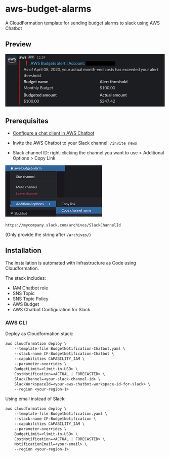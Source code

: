 # aws-budget-alarms

A CloudFormation template for sending budget alarms to slack using AWS Chatbot

## Preview

![Slack Notification](./assets/slack_preview.png)

## Prerequisites

- [Configure a chat client in AWS Chatbot](https://docs.aws.amazon.com/chatbot/latest/adminguide/setting-up.html)
- Invite the AWS Chatbot to your Slack channel: `/invite @aws`

- Slack channel ID: right-clicking the channel you want to use > Additional Options > Copy Link

![Slack Channel ID](./assets/slack_id.png)

`https://mycompany.slack.com/archives/SlackChannelId`

(Only provide the string after `/archives/`)


## Installation

The installation is automated with Infrastructure as Code using Cloudformation.


The stack includes:
 
- IAM Chatbot role
- SNS  Topic
- SNS Topic Policy
- AWS Budget
- AWS Chatbot Configuration for Slack

### AWS CLI

Deploy as Cloudformation stack:
```
aws cloudformation deploy \
    --template-file BudgetNotification-Chatbot.yaml \
    --stack-name CF-BudgetNotification-Chatbot \
    --capabilities CAPABILITY_IAM \
    --parameter-overrides \
    BudgetLimit=<limit-in-USD> \
    CostNotification=<ACTUAL | FORECASTED> \
    SlackChannel=<your-slack-channel-id> \
    SlackWorkspaceId=<your-aws-chatbot-workspace-id-for-slack> \
    --region <your-region-1>
```

Using email instead of Slack:
```
aws cloudformation deploy \
    --template-file BudgetNotification.yaml \
    --stack-name CF-BudgetNotification \
    --capabilities CAPABILITY_IAM \
    --parameter-overrides \
    BudgetLimit=<limit-in-USD> \
    CostNotification=<ACTUAL | FORECASTED> \
    NotificationEmail=<your-email> \
    --region <your-region-1>
```